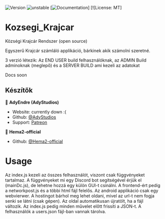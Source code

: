 ![Version](https://img.shields.io/badge/Version-1.0.0-green.svg?cacheSeconds=2592000)
![unstable](https://img.shields.io/badge/unstable-red.svg?cacheSeconds=2592000)
[![Documentation](https://img.shields.io/badge/Documentation-In_Progress-yellow.svg)]
[![License: MT]
# Kozsegi_Krajcar
Községi Krajcár Rendszer (open source)

Egyszerű Krajcár számláló applikáció, bárkinek akik számolni szeretné.

3 verzió létezik: Az END USER build felhasználóknak, az ADMIN Build adminoknak (meglepő) és a SERVER BUILD ami kezeli az adatokat

Docs soon

## Készítők
👤 **AdyEndre (AdyStudios)**
* Website: currently down :(
* Github: [@AdyStudios](https://github.com/AdyStudios)
* Support: [Patreon](https://patreon.com/adystudios)

👤 **Hema2-official**
* Github: [@Hema2-official](https://github.com/Hema2-official)


# Usage
Az index.js kezeli az összes felhasználót, viszont csak függvényeket tartalmaz. A függvényeket mi egy Discord bot segítségével érjük el (mainDc.js), de lehetne hozzá egy külön GUI-t csinálni.
A frontend-ért pedig a networkpost.js és a többi html fájl felelős. Az android applikáció csak egy webvierwer. A hostingot bárhol meg lehet oldani, mivel az url-t nem fogja senki se látni (csak gépen).
Az oldal automatikusan újratölt, ha a fájl változik. Az index.js pedig minden művelet előtt frissíti a JSON-t.
A felhasználók a users.json fájl-ban vannak tárolva.
